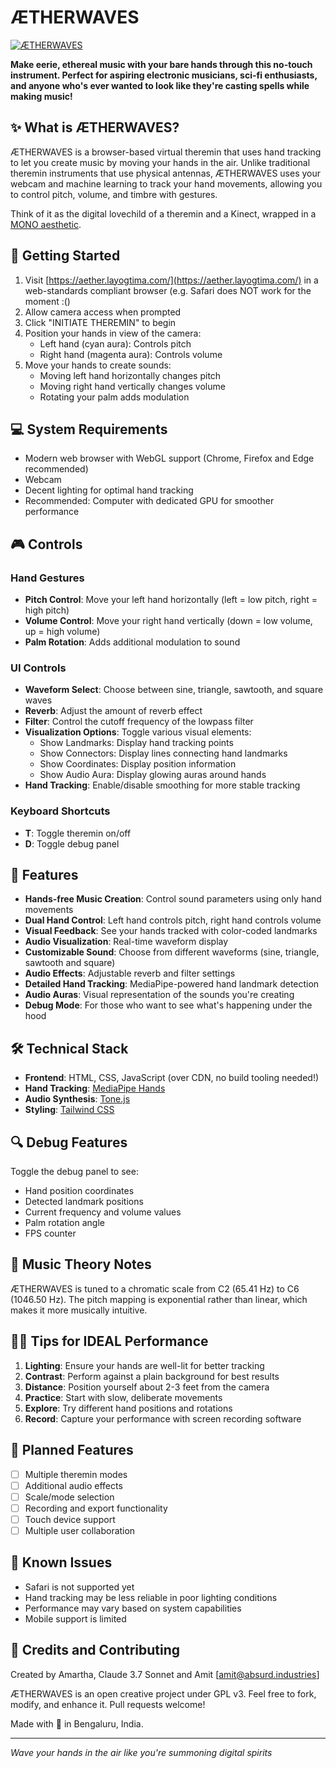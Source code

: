# ÆTHERWAVES

[![ÆTHERWAVES](https://aether.layogtima.com/screenshot.png?burssst)](https://www.youtube.com/watch?v=5AtV0r8mlt4&feature=youtu.be)


**Make eerie, ethereal music with your bare hands through this no-touch instrument. Perfect for aspiring electronic musicians, sci-fi enthusiasts, and anyone who's ever wanted to look like they're casting spells while making music!**

## ✨ What is ÆTHERWAVES?

ÆTHERWAVES is a browser-based virtual theremin that uses hand tracking to let you create music by moving your hands in the air. Unlike traditional theremin instruments that use physical antennas, ÆTHERWAVES uses your webcam and machine learning to track your hand movements, allowing you to control pitch, volume, and timbre with gestures.

Think of it as the digital lovechild of a theremin and a Kinect, wrapped in a [MONO aesthetic](https://mono.layogtima.com/).

## 🚀 Getting Started

1. Visit [https://aether.layogtima.com/](https://aether.layogtima.com/) in a web-standards compliant browser (e.g. Safari does NOT work for the moment :()
2. Allow camera access when prompted
3. Click "INITIATE THEREMIN" to begin
4. Position your hands in view of the camera:
   - Left hand (cyan aura): Controls pitch
   - Right hand (magenta aura): Controls volume
5. Move your hands to create sounds:
   - Moving left hand horizontally changes pitch
   - Moving right hand vertically changes volume
   - Rotating your palm adds modulation

## 💻 System Requirements

- Modern web browser with WebGL support (Chrome, Firefox and Edge recommended)
- Webcam
- Decent lighting for optimal hand tracking
- Recommended: Computer with dedicated GPU for smoother performance

## 🎮 Controls

### Hand Gestures

- **Pitch Control**: Move your left hand horizontally (left = low pitch, right = high pitch)
- **Volume Control**: Move your right hand vertically (down = low volume, up = high volume)
- **Palm Rotation**: Adds additional modulation to sound

### UI Controls

- **Waveform Select**: Choose between sine, triangle, sawtooth, and square waves
- **Reverb**: Adjust the amount of reverb effect
- **Filter**: Control the cutoff frequency of the lowpass filter
- **Visualization Options**: Toggle various visual elements:
  - Show Landmarks: Display hand tracking points
  - Show Connectors: Display lines connecting hand landmarks
  - Show Coordinates: Display position information
  - Show Audio Aura: Display glowing auras around hands
- **Hand Tracking**: Enable/disable smoothing for more stable tracking

### Keyboard Shortcuts

- **T**: Toggle theremin on/off
- **D**: Toggle debug panel

## 🔮 Features

- **Hands-free Music Creation**: Control sound parameters using only hand movements
- **Dual Hand Control**: Left hand controls pitch, right hand controls volume
- **Visual Feedback**: See your hands tracked with color-coded landmarks
- **Audio Visualization**: Real-time waveform display
- **Customizable Sound**: Choose from different waveforms (sine, triangle, sawtooth and square)
- **Audio Effects**: Adjustable reverb and filter settings
- **Detailed Hand Tracking**: MediaPipe-powered hand landmark detection
- **Audio Auras**: Visual representation of the sounds you're creating
- **Debug Mode**: For those who want to see what's happening under the hood

## 🛠️ Technical Stack

- **Frontend**: HTML, CSS, JavaScript (over CDN, no build tooling needed!)
- **Hand Tracking**: [MediaPipe Hands](https://google.github.io/mediapipe/solutions/hands.html)
- **Audio Synthesis**: [Tone.js](https://tonejs.github.io/)
- **Styling**: [Tailwind CSS](https://tailwindcss.com/)

## 🔍 Debug Features

Toggle the debug panel to see:

- Hand position coordinates
- Detected landmark positions
- Current frequency and volume values
- Palm rotation angle
- FPS counter

## 🎵 Music Theory Notes

ÆTHERWAVES is tuned to a chromatic scale from C2 (65.41 Hz) to C6 (1046.50 Hz). The pitch mapping is exponential rather than linear, which makes it more musically intuitive.

## 🧙‍♀️ Tips for IDEAL Performance

1. **Lighting**: Ensure your hands are well-lit for better tracking
2. **Contrast**: Perform against a plain background for best results
3. **Distance**: Position yourself about 2-3 feet from the camera
4. **Practice**: Start with slow, deliberate movements
5. **Explore**: Try different hand positions and rotations
6. **Record**: Capture your performance with screen recording software

## 🔄 Planned Features

- [ ] Multiple theremin modes
- [ ] Additional audio effects
- [ ] Scale/mode selection
- [ ] Recording and export functionality
- [ ] Touch device support
- [ ] Multiple user collaboration

## 👾 Known Issues

- Safari is not supported yet
- Hand tracking may be less reliable in poor lighting conditions
- Performance may vary based on system capabilities
- Mobile support is limited

## 🤝 Credits and Contributing

Created by Amartha, Claude 3.7 Sonnet and Amit [amit@absurd.industries]

ÆTHERWAVES is an open creative project under GPL v3. Feel free to fork, modify, and enhance it. Pull requests welcome!

Made with 💜 in Bengaluru, India.

---

_Wave your hands in the air like you're summoning digital spirits_
